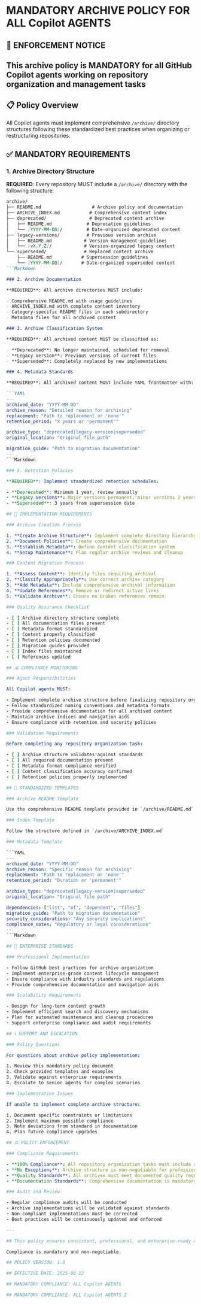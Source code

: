 # MANDATORY ARCHIVE POLICY FOR ALL Copilot AGENTS

## 🚨 ENFORCEMENT NOTICE

## This archive policy is MANDATORY for all GitHub Copilot agents working on repository organization and management tasks

## 📋 Policy Overview

All Copilot agents must implement comprehensive `/archive/` directory structures following these standardized best practices when organizing or restructuring repositories.

## ✅ MANDATORY REQUIREMENTS

### 1. Archive Directory Structure

**REQUIRED**: Every repository MUST include a `/archive/` directory with the following structure:

```Markdown
archive/
├── README.md                   # Archive policy and documentation
├── ARCHIVE_INDEX.md           # Comprehensive content index
├── deprecated/                # Deprecated content archive
│   ├── README.md             # Deprecation guidelines
│   └── [YYYY-MM-DD]/         # Date-organized deprecated content
├── legacy-versions/          # Previous version archive
│   ├── README.md            # Version management guidelines
│   └── [vX.Y.Z]/            # Version-organized legacy content
└── superseded/              # Replaced content archive
    ├── README.md           # Supersession guidelines
    └── [YYYY-MM-DD]/       # Date-organized superseded content
```Markdown

### 2. Archive Documentation

**REQUIRED**: All archive directories MUST include:

- Comprehensive README.md with usage guidelines
- ARCHIVE_INDEX.md with complete content inventory
- Category-specific README files in each subdirectory
- Metadata files for all archived content

### 3. Archive Classification System

**REQUIRED**: All archived content MUST be classified as:

- **Deprecated**: No longer maintained, scheduled for removal
- **Legacy Version**: Previous versions of current files
- **Superseded**: Completely replaced by new implementations

### 4. Metadata Standards

**REQUIRED**: All archived content MUST include YAML frontmatter with:

```YAML
---
archived_date: "YYYY-MM-DD"
archive_reason: "Detailed reason for archiving"
replacement: "Path to replacement or 'none'"
retention_period: "X years or 'permanent'"

archive_type: "deprecated|legacy-version|superseded"
original_location: "Original file path"

migration_guide: "Path to migration documentation"
---
```Markdown

### 5. Retention Policies

**REQUIRED**: Implement standardized retention schedules:

- **Deprecated**: Minimum 1 year, review annually
- **Legacy Versions**: Major versions permanent, minor versions 2 years
- **Superseded**: 3 years from supersession date

## 🔧 IMPLEMENTATION REQUIREMENTS

### Archive Creation Process

1. **Create Archive Structure**: Implement complete directory hierarchy
2. **Document Policies**: Create comprehensive documentation
3. **Establish Metadata**: Define content classification system
4. **Setup Maintenance**: Plan regular archive reviews and cleanup

### Content Migration Process

1. **Assess Content**: Identify files requiring archival
2. **Classify Appropriately**: Use correct archive category
3. **Add Metadata**: Include comprehensive archival information
4. **Update References**: Remove or redirect active links
5. **Validate Archive**: Ensure no broken references remain

### Quality Assurance Checklist

- [ ] Archive directory structure complete
- [ ] All documentation files present
- [ ] Metadata format standardized
- [ ] Content properly classified
- [ ] Retention policies documented
- [ ] Migration guides provided
- [ ] Index files maintained
- [ ] References updated

## 📊 COMPLIANCE MONITORING

### Agent Responsibilities

All Copilot agents MUST:

- Implement complete archive structure before finalizing repository organization
- Follow standardized naming conventions and metadata formats
- Provide comprehensive documentation for all archived content
- Maintain archive indices and navigation aids
- Ensure compliance with retention and security policies

### Validation Requirements

Before completing any repository organization task:

- [ ] Archive structure validates against standards
- [ ] All required documentation present
- [ ] Metadata format compliance verified
- [ ] Content classification accuracy confirmed
- [ ] Retention policies properly implemented

## 🎯 STANDARDIZED TEMPLATES

### Archive README Template

Use the comprehensive README template provided in `/archive/README.md`

### Index Template

Follow the structure defined in `/archive/ARCHIVE_INDEX.md`

### Metadata Template

```YAML
---
archived_date: "YYYY-MM-DD"
archive_reason: "Specific reason for archiving"
replacement: "Path to replacement or 'none'"
retention_period: "Duration or 'permanent'"

archive_type: "deprecated|legacy-version|superseded"
original_location: "Original file path"

dependencies: ["list", "of", "dependent", "files"]
migration_guide: "Path to migration documentation"
security_considerations: "Any security implications"
compliance_notes: "Regulatory or legal considerations"
---
```Markdown

## 🚀 ENTERPRISE STANDARDS

### Professional Implementation

- Follow GitHub best practices for archive organization
- Implement enterprise-grade content lifecycle management
- Ensure compliance with industry standards and regulations
- Provide comprehensive documentation and navigation aids

### Scalability Requirements

- Design for long-term content growth
- Implement efficient search and discovery mechanisms
- Plan for automated maintenance and cleanup procedures
- Support enterprise compliance and audit requirements

## 📞 SUPPORT AND ESCALATION

### Policy Questions

For questions about archive policy implementation:

1. Review this mandatory policy document
2. Check provided templates and examples
3. Validate against enterprise requirements
4. Escalate to senior agents for complex scenarios

### Implementation Issues

If unable to implement complete archive structure:

1. Document specific constraints or limitations
2. Implement maximum possible compliance
3. Note deviations from standard in documentation
4. Plan future compliance upgrades

## ⚖️ POLICY ENFORCEMENT

### Compliance Requirements

- **100% Compliance**: All repository organization tasks must include archive implementation
- **No Exceptions**: Archive structure is non-negotiable for professional repositories
- **Quality Standards**: All archives must meet documented quality requirements
- **Documentation Standards**: Comprehensive documentation is mandatory

### Audit and Review

- Regular compliance audits will be conducted
- Archive implementations will be validated against standards
- Non-compliant implementations must be corrected
- Best practices will be continuously updated and enforced

---

## This policy ensures consistent, professional, and enterprise-ready archive implementation across all Copilot agent repository organization tasks

Compliance is mandatory and non-negotiable.

## POLICY VERSION: 1.0

## EFFECTIVE DATE: 2025-08-22

## MANDATORY COMPLIANCE: ALL Copilot AGENTS

## MANDATORY COMPLIANCE: ALL Copilot AGENTS 2
